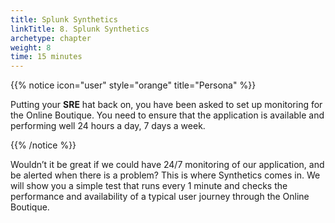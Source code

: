 ```yaml
---
title: Splunk Synthetics
linkTitle: 8. Splunk Synthetics
archetype: chapter
weight: 8
time: 15 minutes
---
```


{{% notice icon="user" style="orange" title="Persona" %}}

Putting your **SRE** hat back on, you have been asked to set up monitoring for the Online Boutique. You need to ensure that the application is available and performing well 24 hours a day, 7 days a week.

{{% /notice %}}

Wouldn’t it be great if we could have 24/7 monitoring of our application, and be alerted when there is a problem? This is where Synthetics comes in. We will show you a simple test that runs every 1 minute and checks the performance and availability of a typical user journey through the Online Boutique.
